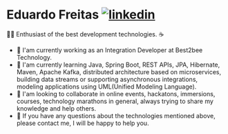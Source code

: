<!--
### Hi there 👋
**Edufreitass/Edufreitass** is a ✨ _special_ ✨ repository because its `README.md` (this file) appears on your GitHub profile.

Here are some ideas to get you started:

- 🔭 I’m currently working on ...
- 🌱 I’m currently learning ...
- 👯 I’m looking to collaborate on ...
- 🤔 I’m looking for help with ...
- 💬 Ask me about ...
- 📫 How to reach me: ...
- 😄 Pronouns: ...
- ⚡ Fun fact: ...
-->

# Eduardo Freitas [![linkedin](https://user-images.githubusercontent.com/56324728/87433331-91935a00-c5bf-11ea-8f60-63cc95788ee6.png)](https://www.linkedin.com/in/eduardo-freitas-48b7bb19b/)

:man_technologist: Enthusiast of the best development technologies. :coffee:

- 🔭 I'am currently working as an Integration Developer at Best2bee Technology.
- 🌱 I'am currently learning Java, Spring Boot, REST APIs, JPA, Hibernate, Maven, Apache Kafka, distributed architecture based on microservices, building data streams or supporting asynchronous integrations, modeling applications using UML(Unified Modeling Language).
- 👯 I'am looking to collaborate in online events, hackatons, immersions, courses, technology marathons in general, always trying to share my knowledge and help others.
- 💬 If you have any questions about the technologies mentioned above, please contact me, I will be happy to help you.
